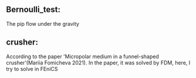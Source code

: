 ## Bernoulli_test: 
  The pip flow under the gravity
## crusher: 
  According to the paper 'Micropolar medium in a funnel-shaped crusher'(Mariia Fomicheva 2021). In the paper, it was solved by FDM, here, I try to solve in FEniCS
